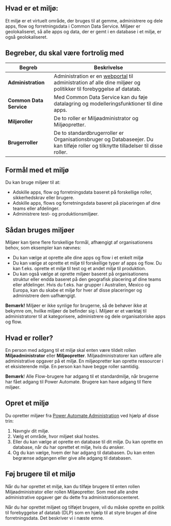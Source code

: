 ## <a name="what-is-an-environment"></a>Hvad er et miljø:
Et miljø er et virtuelt område, der bruges til at gemme, administrere og dele apps, flow og forretningsdata i Common Data Service. Miljøer er geolokaliseret, så alle apps og data, der er gemt i en database i et miljø, er også geolokaliseret.  

## <a name="terms-you-should-get-familiar-with"></a>Begreber, du skal være fortrolig med

| **Begreb** | **Beskrivelse** |
| --- | --- |
| **Administration** |Administration er en [webportal](https://admin.flow.microsoft.com) til administration af alle dine miljøer og politikker til forebyggelse af datatab. |
| **Common Data Service** |Med Common Data Service kan du føje datalagring og modelleringsfunktioner til dine apps. |
| **Miljøroller** |De to roller er Miljøadministrator og Miljøopretter. |
| **Brugerroller** |De to standardbrugerroller er Organisationsbruger og Databaseejer. Du kan tilføje roller og tilknytte tilladelser til disse roller. |

## <a name="purposes-for-an-environment"></a>Formål med et miljø
Du kan bruge miljøer til at:  

* Adskille apps, flow og forretningsdata baseret på forskellige roller, sikkerhedskrav eller brugere.  
* Adskille apps, flows og forretningsdata baseret på placeringen af dine teams eller afdelinger.
* Administrere test- og produktionsmiljøer.  

## <a name="how-to-use-environments"></a>Sådan bruges miljøer
Miljøer kan tjene flere forskellige formål, afhængigt af organisationens behov, som eksempler kan nævnes:  

* Du kan vælge at oprette alle dine apps og flow i et enkelt miljø 
* Du kan vælge at oprette et miljø til forskellige typer af apps og flow. Du kan f.eks. oprette et miljø til test og et andet miljø til produktion.  
* Du kan også vælge at oprette miljøer baseret på organisationens struktur eller endda baseret på den geografisk placering af dine teams eller afdelinger. Hvis du f.eks. har grupper i Australien, Mexico og Europa, kan du skabe et miljø for hver af disse placeringer og administrere dem uafhængigt.  

**Bemærk!** Miljøer er ikke synlige for brugerne, så de behøver ikke at bekymre om, hvilke miljøer de befinder sig i. Miljøer er et værktøj til administratorer til at kategorisere, administrere og dele organisatoriske apps og flow.  

## <a name="what-are-roles"></a>Hvad er roller?
En person med adgang til et miljø skal enten være tildelt rollen **Miljøadministrator** eller **Miljøopretter**. Miljøadministratorer kan udføre alle administrative opgaver på et miljø. En miljøopretter kan oprette ressourcer i et eksisterende miljø. En person kan have begge roller samtidig.  

**Bemærk**! Alle Flow-brugere har adgang til et standardmiljø, når brugerne har fået adgang til Power Automate. Brugere kan have adgang til flere miljøer.  

## <a name="create-an-environment"></a>Opret et miljø
Du opretter miljøer fra [Power Automate Administration](https://admin.flow.microsoft.com) ved hjælp af disse trin:  

1. Navngiv dit miljø.
2. Vælg et område, hvor miljøet skal hostes.
3. Eller du kan vælge at oprette en database til dit miljø. Du kan oprette en database, når du har oprettet et miljø, hvis du ønsker.
4. Og du kan vælge, hvem der har adgang til databasen. Du kan enten begrænse adgangen eller give alle adgang til databasen. 

## <a name="add-users-to-an-environment"></a>Føj brugere til et miljø
Når du har oprettet et miljø, kan du tilføje brugere til enten rollen Miljøadministrator eller rollen Miljøopretter. Som med alle andre administrative opgaver gør du dette fra administrationscenteret.  

Når du har oprettet miljøet og tilføjet brugere, vil du måske oprette en politik til forebyggelse af datatab (DLP) som en hjælp til at styre brugen af dine forretningsdata. Det beskriver vi i næste emne. 

